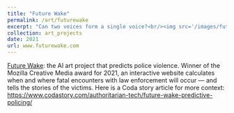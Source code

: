 ```yaml
---
title: "Future Wake"
permalink: /art/futurewake
excerpt: "Can two voices form a single voice?<br/><img src='/images/future_wake.png'>"
collection: art_projects
date: 2021
url: www.futurewake.com
---
```


[Future Wake](www.futurewake.com): the AI art project that predicts police violence. 
Winner of the Mozilla Creative Media award for 2021, an interactive website calculates when and where fatal encounters with law enforcement will occur — and tells the stories of the victims. 
Here is a Coda story article for more context: https://www.codastory.com/authoritarian-tech/future-wake-predictive-policing/
